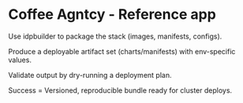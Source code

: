 # Coffee Agntcy - Reference app

Use idpbuilder to package the stack (images, manifests, configs).

Produce a deployable artifact set (charts/manifests) with env-specific values.

Validate output by dry-running a deployment plan.

Success = Versioned, reproducible bundle ready for cluster deploys.



